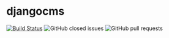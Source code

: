 # djangocms
[![Build Status](https://travis-ci.com/astaqc/djangocms.svg?token=MKX3tu8eFfNBrycjVsyQ&branch=docker-new)](https://travis-ci.com/astaqc/djangocms)
![GitHub closed issues](https://img.shields.io/github/issues-closed/astaqc/djangocms)
![GitHub pull requests](https://img.shields.io/github/issues-pr/astaqc/djangocms)
